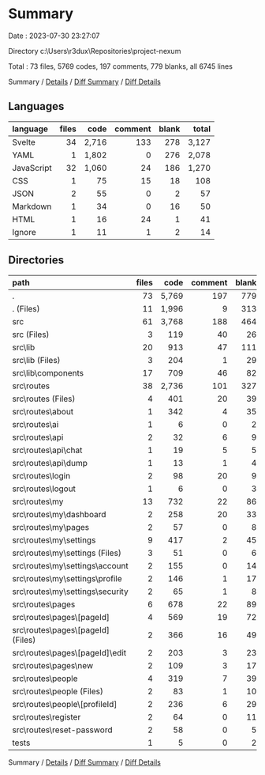 # Summary

Date : 2023-07-30 23:27:07

Directory c:\\Users\\r3dux\\Repositories\\project-nexum

Total : 73 files,  5769 codes, 197 comments, 779 blanks, all 6745 lines

Summary / [Details](details.md) / [Diff Summary](diff.md) / [Diff Details](diff-details.md)

## Languages
| language | files | code | comment | blank | total |
| :--- | ---: | ---: | ---: | ---: | ---: |
| Svelte | 34 | 2,716 | 133 | 278 | 3,127 |
| YAML | 1 | 1,802 | 0 | 276 | 2,078 |
| JavaScript | 32 | 1,060 | 24 | 186 | 1,270 |
| CSS | 1 | 75 | 15 | 18 | 108 |
| JSON | 2 | 55 | 0 | 2 | 57 |
| Markdown | 1 | 34 | 0 | 16 | 50 |
| HTML | 1 | 16 | 24 | 1 | 41 |
| Ignore | 1 | 11 | 1 | 2 | 14 |

## Directories
| path | files | code | comment | blank | total |
| :--- | ---: | ---: | ---: | ---: | ---: |
| . | 73 | 5,769 | 197 | 779 | 6,745 |
| . (Files) | 11 | 1,996 | 9 | 313 | 2,318 |
| src | 61 | 3,768 | 188 | 464 | 4,420 |
| src (Files) | 3 | 119 | 40 | 26 | 185 |
| src\\lib | 20 | 913 | 47 | 111 | 1,071 |
| src\\lib (Files) | 3 | 204 | 1 | 29 | 234 |
| src\\lib\\components | 17 | 709 | 46 | 82 | 837 |
| src\\routes | 38 | 2,736 | 101 | 327 | 3,164 |
| src\\routes (Files) | 4 | 401 | 20 | 39 | 460 |
| src\\routes\\about | 1 | 342 | 4 | 35 | 381 |
| src\\routes\\ai | 1 | 6 | 0 | 2 | 8 |
| src\\routes\\api | 2 | 32 | 6 | 9 | 47 |
| src\\routes\\api\\chat | 1 | 19 | 5 | 5 | 29 |
| src\\routes\\api\\dump | 1 | 13 | 1 | 4 | 18 |
| src\\routes\\login | 2 | 98 | 20 | 9 | 127 |
| src\\routes\\logout | 1 | 6 | 0 | 3 | 9 |
| src\\routes\\my | 13 | 732 | 22 | 86 | 840 |
| src\\routes\\my\\dashboard | 2 | 258 | 20 | 33 | 311 |
| src\\routes\\my\\pages | 2 | 57 | 0 | 8 | 65 |
| src\\routes\\my\\settings | 9 | 417 | 2 | 45 | 464 |
| src\\routes\\my\\settings (Files) | 3 | 51 | 0 | 6 | 57 |
| src\\routes\\my\\settings\\account | 2 | 155 | 0 | 14 | 169 |
| src\\routes\\my\\settings\\profile | 2 | 146 | 1 | 17 | 164 |
| src\\routes\\my\\settings\\security | 2 | 65 | 1 | 8 | 74 |
| src\\routes\\pages | 6 | 678 | 22 | 89 | 789 |
| src\\routes\\pages\\[pageId] | 4 | 569 | 19 | 72 | 660 |
| src\\routes\\pages\\[pageId] (Files) | 2 | 366 | 16 | 49 | 431 |
| src\\routes\\pages\\[pageId]\\edit | 2 | 203 | 3 | 23 | 229 |
| src\\routes\\pages\\new | 2 | 109 | 3 | 17 | 129 |
| src\\routes\\people | 4 | 319 | 7 | 39 | 365 |
| src\\routes\\people (Files) | 2 | 83 | 1 | 10 | 94 |
| src\\routes\\people\\[profileId] | 2 | 236 | 6 | 29 | 271 |
| src\\routes\\register | 2 | 64 | 0 | 11 | 75 |
| src\\routes\\reset-password | 2 | 58 | 0 | 5 | 63 |
| tests | 1 | 5 | 0 | 2 | 7 |

Summary / [Details](details.md) / [Diff Summary](diff.md) / [Diff Details](diff-details.md)